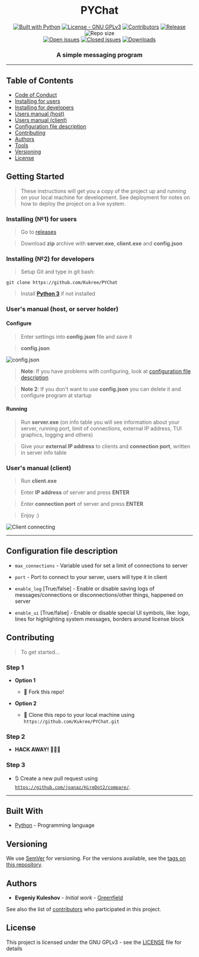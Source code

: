 <h1 align="center">PYChat</h1>

<p align="center">
  <a href="https://www.python.org/"><img src="https://img.shields.io/badge/made%20with-Python-1f425f.svg" alt="Built with Python"></a>
  <a href="https://www.gnu.org/licenses/gpl-3.0/"><img src="https://img.shields.io/badge/license-GPLv3-blue.svg" alt="License - GNU GPLv3"></a>
  <a href="https://github.com/Kukree/PYChat/contributors/"><img src="https://img.shields.io/github/contributors/Kukree/PYChat.svg" alt="Contributors"></a>
  <a href="https://github.com/Kukree/PYChat/releases"><img src="https://img.shields.io/github/release/Kukree/PYChat.svg" alt="Release"></a>
  <img src="https://img.shields.io/github/repo-size/Kukree/PYChat.svg" alt="Repo size">
  <br>
  <a href="https://github.com/Kukree/PYChat/issues"><img src="https://img.shields.io/github/issues-raw/Kukree/PYChat.svg" alt="Open issues"></a>
  <a href="https://github.com/Kukree/PYChat/issues?q=is%3Aissue+is%3Aclosed"><img src="https://img.shields.io/github/issues-closed-raw/Kukree/PYChat.svg" alt="Closed issues"></a>
  <a href="https://github.com/Kukree/PYChat/releases"><img src="https://img.shields.io/github/downloads/Kukree/PYChat/total.svg" alt="Downloads"></a>
</p>
<h3 align="center">A simple messaging program</h3>

---
## Table of Contents
- [Code of Conduct](CODE_OF_CONDUCT.md)
- [Installing for users](#installing-1-for-users)
- [Installing for developers](#installing-2-for-developers)
- [Users manual (host)](#users-manual-host-or-server-holder)
- [Users manual (client)](#users-manual-client)
- [Configuration file description](#configuration-file-description)
- [Contributing](#contributing)
- [Authors](#authors)
- [Tools](#built-with)
- [Versioning](#versioning)
- [License](#license)

## Getting Started

> These instructions will get you a copy of the project up and running on your local machine for development. See deployment for notes on how to deploy the project on a live system.

### Installing (№1) for users

> Go to [releases](https://github.com/Kukree/PYChat/releases)

> Download **zip** archive with **server.exe**, **client.exe** and **config.json**

### Installing (№2) for developers

> Setup Git and type in git bash:

```
git clone https://github.com/Kukree/PYChat
```

> Install [**Python 3**](https://python.org) if not installed

### User's manual (host, or server holder)

#### Configure 
> Enter settings into **config.json** file and save it

> **config.json**

![config.json](http://g.recordit.co/8sy8U1CTrp.gif)

> **Note**: If you have problems with configuring, look at [configuration file description](#configuration-file-description)

> **Note 2**: If you don't want to use **config.json** you can delete it and configure program at startup

#### Running 
> Run **server.exe** (on info table you will see information about your server, running port, limit of connections, external IP address, TUI graphics, logging and others)

> Give your **external IP address** to clients and **connection port**, written in server info table

### User's manual (client)

> Run **client.exe**

> Enter **IP address** of server and press **ENTER**

> Enter **connection port** of server and press **ENTER**

> Enjoy :)

![Client connecting](http://g.recordit.co/eLBMnKA9Kp.gif)

---

## Configuration file description

- `max_connections` - Variable used for set a limit of connections to server

- `port` - Port to connect to your server, users will type it in client

- `enable_log` [True/false] - Enable or disable saving logs of messages/connections or disconnections/other things, happened on server

- `enable_ui` [True/false] - Enable or disable special UI symbols, like: logo, lines for highlighting system messages, borders around license block

## Contributing

> To get started...

### Step 1

- **Option 1**
    - 🍴 Fork this repo!

- **Option 2**
    - 👯 Clone this repo to your local machine using `https://github.com/Kukree/PYChat.git`

### Step 2

- **HACK AWAY!** 🔨🔨🔨

### Step 3

- 🔃 Create a new pull request using <a href="https://github.com/joanaz/HireDot2/compare/" target="_blank">`https://github.com/joanaz/HireDot2/compare/`</a>.

---

## Built With

- [Python](https://python.org) - Programming language

## Versioning

We use [SemVer](http://semver.org/) for versioning. For the versions available, see the [tags on this repository](https://github.com/Kukree/PYChat/tags). 

## Authors

- **Evgeniy Kuleshov** - *Initial work* - [Greenfield](https://github.com/Kukree)

See also the list of [contributors](https://github.com/Kukree/PYChat/contributors) who participated in this project.

## License

This project is licensed under the GNU GPLv3 - see the [LICENSE](LICENSE) file for details
